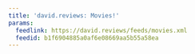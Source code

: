 ```yaml
---
title: 'david.reviews: Movies!'
params:
  feedlink: https://david.reviews/feeds/movies.xml
  feedid: b1f6904885a0af6e08669aa5b55a58ea
---
```

